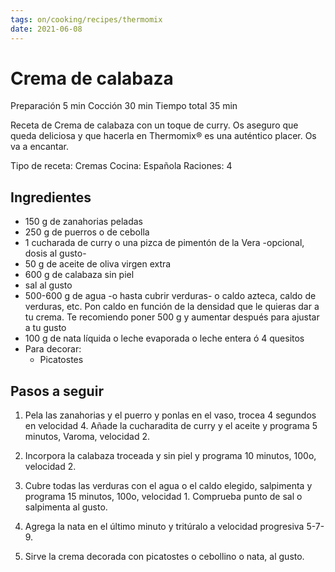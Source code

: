 ```yaml
---
tags: on/cooking/recipes/thermomix
date: 2021-06-08
---
```

# Crema de calabaza

Preparación
5 min
Cocción
30 min
Tiempo total
35 min

Receta de Crema de calabaza con un toque de curry. Os aseguro que queda
deliciosa y que hacerla en Thermomix® es una auténtico placer. Os va a encantar.

Tipo de receta: Cremas
Cocina: Española
Raciones: 4

## Ingredientes
- 150 g de zanahorias peladas
- 250 g de puerros o de cebolla
- 1 cucharada de curry o una pizca de pimentón de la Vera -opcional, dosis al gusto-
- 50 g de aceite de oliva virgen extra
- 600 g de calabaza sin piel
- sal al gusto
- 500-600 g de agua -o hasta cubrir verduras- o caldo azteca, caldo de verduras, etc. Pon caldo en función de la densidad que le quieras dar a tu crema. Te recomiendo poner 500 g y aumentar después para ajustar a tu gusto
- 100 g de nata líquida o leche evaporada o leche entera ó 4 quesitos
- Para decorar:
	- Picatostes
## Pasos a seguir
1. Pela las zanahorias y el puerro y ponlas en el vaso, trocea 4 segundos en velocidad 4. Añade la cucharadita de curry y el aceite y programa 5 minutos, Varoma, velocidad 2.

2. Incorpora la calabaza troceada y sin piel y programa 10 minutos, 100o, velocidad 2.
3. Cubre todas las verduras con el agua o el caldo elegido, salpimenta y programa 15 minutos, 100o, velocidad 1. Comprueba punto de sal o salpimenta al gusto.
4. Agrega la nata en el último minuto y tritúralo a velocidad progresiva 5-7-9.
5. Sirve la crema decorada con picatostes o cebollino o nata, al gusto.
